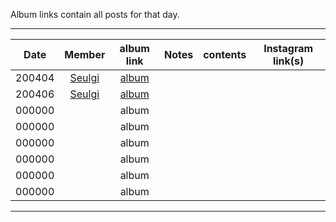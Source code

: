 Album links contain all posts for that day.

***
| Date   | Member       | album link                           | Notes | contents | Instagram link(s) |
|:------:|:------------:|:------------------------------------:|:-----:|:--------:|:-----------------:|
| 200404 | [Seulgi][ks] | [album](https://imgur.com/a/CKBaKr4) |       |          |                   |
| 200406 | [Seulgi][ks] | [album](https://imgur.com/a/JfULIvK) |       |          |                   |
| 000000 |              | album                                |       |          |                   |
| 000000 |              | album                                |       |          |                   |
| 000000 |              | album                                |       |          |                   |
| 000000 |              | album                                |       |          |                   |
| 000000 |              | album                                |       |          |                   |
| 000000 |              | album                                |       |          |                   |

***

[jy]:https://www.instagram.com/_imyour_joy/
[yr]:https://www.instagram.com/yerimiese/
[ks]:https://www.instagram.com/hi_sseulgi/
[wd]:https://www.instagram.com/todayis_wendy/
[ir]:https://www.instagram.com/renebaebae/
